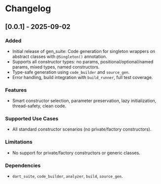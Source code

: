 # Changelog

## [0.0.1] - 2025-09-02

### Added
- Initial release of gen_suite: Code generation for singleton wrappers on abstract classes with `@Singleton()` annotation.
- Supports all constructor types: no params, positional/optional/named params, mixed types, named constructors.
- Type-safe generation using `code_builder` and `source_gen`.
- Error handling, build integration with `build_runner`, full test coverage.

### Features
- Smart constructor selection, parameter preservation, lazy initialization, thread-safety, clean code.

### Supported Use Cases
- All standard constructor scenarios (no private/factory constructors).

### Limitations
- No support for private/factory constructors or generic classes.

### Dependencies
- `dart_suite`, `code_builder`, `analyzer`, `build`, `source_gen`.
